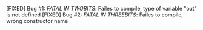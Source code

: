 [FIXED] Bug #1: *FATAL IN TWOBITS*: Failes to compile, type of variable "out" is not defined
[FIXED] Bug #2: *FATAL IN THREEBITS*: Failes to compile, wrong constructor name
